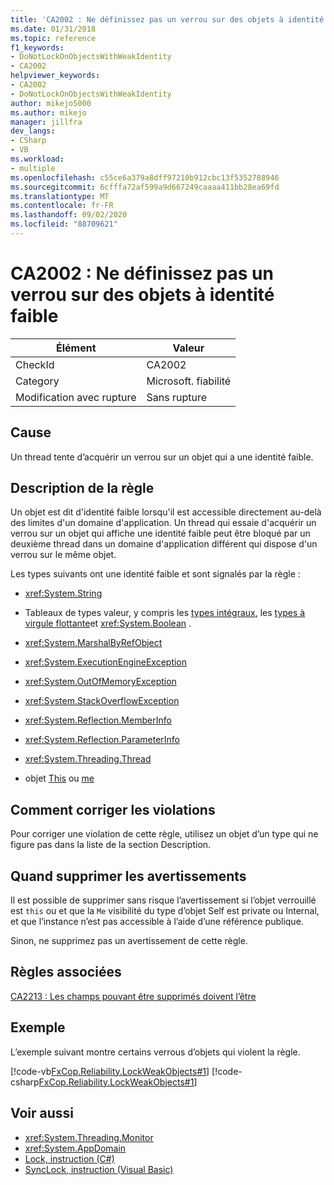 ```yaml
---
title: 'CA2002 : Ne définissez pas un verrou sur des objets à identité faible'
ms.date: 01/31/2018
ms.topic: reference
f1_keywords:
- DoNotLockOnObjectsWithWeakIdentity
- CA2002
helpviewer_keywords:
- CA2002
- DoNotLockOnObjectsWithWeakIdentity
author: mikejo5000
ms.author: mikejo
manager: jillfra
dev_langs:
- CSharp
- VB
ms.workload:
- multiple
ms.openlocfilehash: c55ce6a379a8dff97210b912cbc13f5352788946
ms.sourcegitcommit: 6cfffa72af599a9d667249caaaa411bb28ea69fd
ms.translationtype: MT
ms.contentlocale: fr-FR
ms.lasthandoff: 09/02/2020
ms.locfileid: "88709621"
---
```

# <a name="ca2002-do-not-lock-on-objects-with-weak-identity"></a>CA2002 : Ne définissez pas un verrou sur des objets à identité faible

|Élément|Valeur|
|-|-|
|CheckId|CA2002|
|Category|Microsoft. fiabilité|
|Modification avec rupture|Sans rupture|

## <a name="cause"></a>Cause

Un thread tente d’acquérir un verrou sur un objet qui a une identité faible.

## <a name="rule-description"></a>Description de la règle

Un objet est dit d'identité faible lorsqu'il est accessible directement au-delà des limites d'un domaine d'application. Un thread qui essaie d'acquérir un verrou sur un objet qui affiche une identité faible peut être bloqué par un deuxième thread dans un domaine d'application différent qui dispose d'un verrou sur le même objet.

Les types suivants ont une identité faible et sont signalés par la règle :

- <xref:System.String>

- Tableaux de types valeur, y compris les [types intégraux](/dotnet/csharp/language-reference/keywords/integral-types-table), les [types à virgule flottante](/dotnet/csharp/language-reference/keywords/floating-point-types-table)et <xref:System.Boolean> .

- <xref:System.MarshalByRefObject>

- <xref:System.ExecutionEngineException>

- <xref:System.OutOfMemoryException>

- <xref:System.StackOverflowException>

- <xref:System.Reflection.MemberInfo>

- <xref:System.Reflection.ParameterInfo>

- <xref:System.Threading.Thread>

- objet [This](/dotnet/csharp/language-reference/keywords/this) ou [me](/dotnet/visual-basic/programming-guide/program-structure/me-my-mybase-and-myclass)

## <a name="how-to-fix-violations"></a>Comment corriger les violations

Pour corriger une violation de cette règle, utilisez un objet d’un type qui ne figure pas dans la liste de la section Description.

## <a name="when-to-suppress-warnings"></a>Quand supprimer les avertissements

Il est possible de supprimer sans risque l’avertissement si l’objet verrouillé est `this` ou et que la `Me` visibilité du type d’objet Self est private ou Internal, et que l’instance n’est pas accessible à l’aide d’une référence publique.

Sinon, ne supprimez pas un avertissement de cette règle.

## <a name="related-rules"></a>Règles associées

[CA2213 : Les champs pouvant être supprimés doivent l’être](../code-quality/ca2213.md)

## <a name="example"></a>Exemple

L’exemple suivant montre certains verrous d’objets qui violent la règle.

[!code-vb[FxCop.Reliability.LockWeakObjects#1](../code-quality/codesnippet/VisualBasic/ca2002-do-not-lock-on-objects-with-weak-identity_1.vb)]
[!code-csharp[FxCop.Reliability.LockWeakObjects#1](../code-quality/codesnippet/CSharp/ca2002-do-not-lock-on-objects-with-weak-identity_1.cs)]

## <a name="see-also"></a>Voir aussi

- <xref:System.Threading.Monitor>
- <xref:System.AppDomain>
- [Lock, instruction (C#)](/dotnet/csharp/language-reference/keywords/lock-statement)
- [SyncLock, instruction (Visual Basic)](/dotnet/visual-basic/language-reference/statements/synclock-statement)
